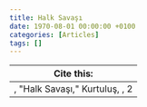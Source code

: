 ```yaml
---
title: Halk Savaşı
date: 1970-08-01 00:00:00 +0100
categories: [Articles]
tags: []
---
```




| Cite this:   |
|--------|
| , "Halk Savaşı," Kurtuluş, , 2 

